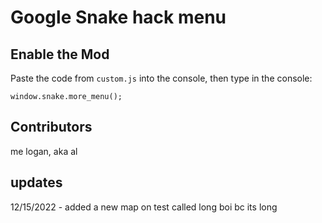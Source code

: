 # Google Snake hack menu

## Enable the Mod
Paste the code from `custom.js` into the console, then type in the console:
```
window.snake.more_menu();
```

## Contributors
me logan, aka al




## updates
12/15/2022 - added a new map on test called long boi bc its long
